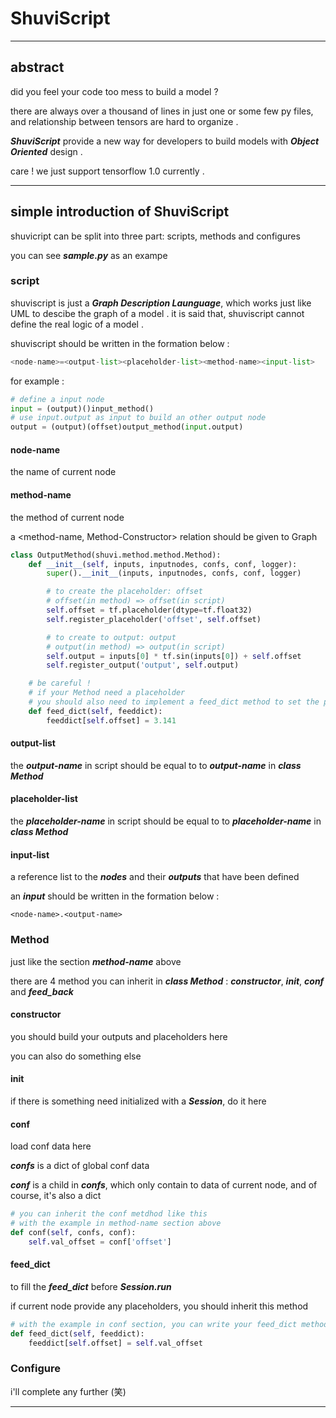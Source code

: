 # ShuviScript

---

## abstract

did you feel your code too mess to build a model ?

there are always over a thousand of lines in just one or some few py files, and relationship between tensors are hard to organize .

***ShuviScript*** provide a new way for developers to build models with ***Object Oriented*** design .

care ! we just support tensorflow 1.0 currently .

---

## simple introduction of ShuviScript

shuvicript can be split into three part: scripts, methods and configures

you can see ***sample.py*** as an exampe

### script

shuviscript is just a ***Graph Description Launguage***, which works just like UML to descibe the graph of a model . it is said that, shuviscript cannot define the real logic of a model .

shuviscript should be written in the formation below :

```python
<node-name>=<output-list><placeholder-list><method-name><input-list>
```

for example :

```python
# define a input node
input = (output)()input_method()
# use input.output as input to build an other output node
output = (output)(offset)output_method(input.output)
```

#### node-name

the name of current node

#### method-name

the method of current node

a <method-name, Method-Constructor> relation should be given to Graph

```python
class OutputMethod(shuvi.method.method.Method):
    def __init__(self, inputs, inputnodes, confs, conf, logger):
        super().__init__(inputs, inputnodes, confs, conf, logger)

        # to create the placeholder: offset
        # offset(in method) => offset(in script)
        self.offset = tf.placeholder(dtype=tf.float32)
        self.register_placeholder('offset', self.offset)

        # to create to output: output
        # output(in method) => output(in script)
        self.output = inputs[0] * tf.sin(inputs[0]) + self.offset
        self.register_output('output', self.output)

    # be careful ! 
    # if your Method need a placeholder
    # you should also need to implement a feed_dict method to set the placeholder
    def feed_dict(self, feeddict):
        feeddict[self.offset] = 3.141
```

#### output-list

the ***output-name*** in script should be equal to to ***output-name*** in ***class Method***

#### placeholder-list

the ***placeholder-name*** in script should be equal to to ***placeholder-name*** in ***class Method***

#### input-list

a reference list to the ***nodes*** and their ***outputs*** that have been defined

an ***input*** should be written in the formation below :

```
<node-name>.<output-name>
```

### Method

just like the section ***method-name*** above

there are 4 method you can inherit in ***class Method*** : ***constructor***, ***init***, ***conf*** and ***feed_back***

#### constructor

you should build your outputs and placeholders here

you can also do something else

#### init

if there is something need initialized with a ***Session***, do it here

#### conf

load conf data here

***confs*** is a dict of global conf data

***conf*** is a child in ***confs***, which only contain to data of current node, and of course, it's also a dict

```python
# you can inherit the conf metdhod like this
# with the example in method-name section above
def conf(self, confs, conf):
    self.val_offset = conf['offset']
```

#### feed_dict

to fill the ***feed_dict*** before ***Session.run***

if current node provide any placeholders, you should inherit this method

```python
# with the example in conf section, you can write your feed_dict method like tihs
def feed_dict(self, feeddict):
    feeddict[self.offset] = self.val_offset
```

### Configure

i'll complete any further (笑)

---

